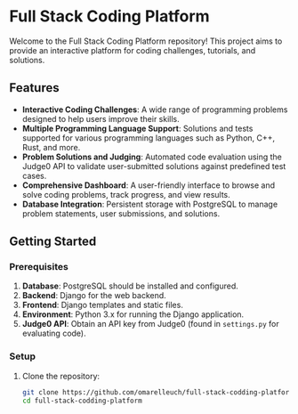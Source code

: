 # Full Stack Coding Platform

Welcome to the Full Stack Coding Platform repository! This project aims to provide an interactive platform for coding challenges, tutorials, and solutions.

## Features

- **Interactive Coding Challenges**: A wide range of programming problems designed to help users improve their skills.
- **Multiple Programming Language Support**: Solutions and tests supported for various programming languages such as Python, C++, Rust, and more.
- **Problem Solutions and Judging**: Automated code evaluation using the Judge0 API to validate user-submitted solutions against predefined test cases.
- **Comprehensive Dashboard**: A user-friendly interface to browse and solve coding problems, track progress, and view results.
- **Database Integration**: Persistent storage with PostgreSQL to manage problem statements, user submissions, and solutions.

## Getting Started

### Prerequisites

1. **Database**: PostgreSQL should be installed and configured.
2. **Backend**: Django for the web backend.
3. **Frontend**: Django templates and static files.
4. **Environment**: Python 3.x for running the Django application.
5. **Judge0 API**: Obtain an API key from Judge0 (found in `settings.py` for evaluating code).

### Setup

1. Clone the repository:
   ```bash
   git clone https://github.com/omarelleuch/full-stack-codding-platform.git
   cd full-stack-codding-platform
